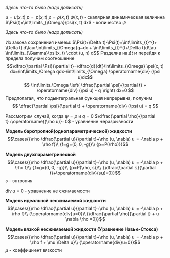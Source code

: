 *Здесь что-то было (надо дописать)*


$u=u(x, t)$
$p=p(x, t)$
$\rho=\rho(x, t)$
$\psi(x, t)$ - скалярная динамическая величина
$\Psi(t)=\int\limits_{\Omega}\psi(x, t) dx$ - количество $\psi$ 

*Здесь что-то было (надо дописать)*

Из закона сохранения имеем: 
$\Psi(t+\Delta t)-\Psi(t)=\int\limits_{t}^{t+ \Delta t} d\tau \int\limits_{\Omega}q~dx + \int\limits_{t}^{t+\Delta t}d\tau \int\limits_{\Gamma}\psi(x, t) \cdot (u, n) dS$
Разделив на $\Delta t$ и перейдя к предела получим соотношение
$$\dfrac{\partial \Psi}{\partial t}=\dfrac{d}{dt}\int\limits_{\Omega} \psi(x, t) dx=\int\limits_\Omega qdx-\int\limits_{\Omega} \operatorname{div} (\psi u)dx$$
$$
\int\limits_\Omega \left( \dfrac{\partial \psi}{\partial t} + \operatorname{div} (\psi u) - q \right) dx=0
$$
Предполагая, что подынтегральная функция непрерывна, получим
$$
\dfrac{\partial \psi}{\partial t} + \operatorname{div} (\psi u) = q
$$

Рассмотрим случай, когда $\psi=\rho$ и $q=0$
$\dfrac{\partial \rho}{\partial t}+\operatorname{(\rho u)}=0$ - уравнение неразрывности

**Модель баротропной(однопараметрической) жидкости**
$$\cases{{\rho \dfrac{\partial u}{\partial t}+\rho (u, \nabla) u = -\nabla p + \rho f}\\ {f=g=(0, 0, -g)}\\ {p=P(\rho)}}$$

**Модель двухпараметрической**
$$\cases{{\rho \dfrac{\partial u}{\partial t}+\rho (u, \nabla) u = -\nabla p + \rho f}\\ {f=g=(0, 0, -g)}\\ {p=P(\rho, s)}\\ {\dfrac{\partial s}{\partial t}+\operatorname{div}(su)=0}}$$
$s$ - энтропия


$\operatorname{div}u=0$ - уравнение не сжимаемости

**Модель идеальной несжимаемой жидкости**
$$\cases{{\rho \dfrac{\partial u}{\partial t}+\rho (u, \nabla) u = -\nabla p + \rho f}\\ {\operatorname{div}u=0}\\ {\dfrac{\partial \rho}{\partial t} + u \nabla \rho =0}}$$

**Модель вязкой несжимаемой жидкости (Уравнение Навье-Стокса)**
$$\cases{{\rho \dfrac{\partial u}{\partial t}+\rho (u, \nabla) u = -\nabla p + \rho f + \mu \Delta u}\\ {\operatorname{div}u=0}}$$
$\mu$ - коэффициент вязкости



